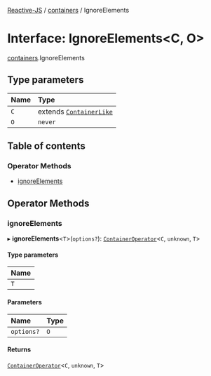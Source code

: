 [Reactive-JS](../README.md) / [containers](../modules/containers.md) / IgnoreElements

# Interface: IgnoreElements<C, O\>

[containers](../modules/containers.md).IgnoreElements

## Type parameters

| Name | Type |
| :------ | :------ |
| `C` | extends [`ContainerLike`](containers.ContainerLike.md) |
| `O` | `never` |

## Table of contents

### Operator Methods

- [ignoreElements](containers.IgnoreElements.md#ignoreelements)

## Operator Methods

### ignoreElements

▸ **ignoreElements**<`T`\>(`options?`): [`ContainerOperator`](../modules/containers.md#containeroperator)<`C`, `unknown`, `T`\>

#### Type parameters

| Name |
| :------ |
| `T` |

#### Parameters

| Name | Type |
| :------ | :------ |
| `options?` | `O` |

#### Returns

[`ContainerOperator`](../modules/containers.md#containeroperator)<`C`, `unknown`, `T`\>
